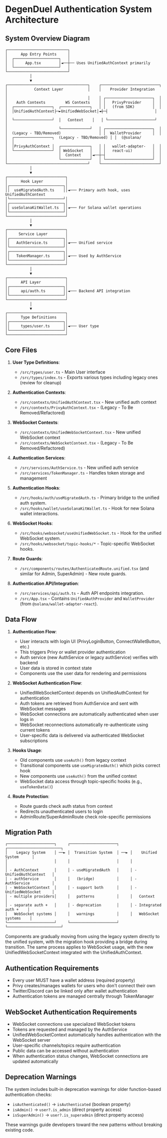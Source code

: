 # DegenDuel Authentication System Architecture

## System Overview Diagram

```
┌───────────────────────────┐
│      App Entry Points     │
│  ┌────────────────────┐   │
│  │     App.tsx        │◄──┼── Uses UnifiedAuthContext primarily
│  └────────────────────┘   │
└───────────────────────────┘
           │
           ▼  
┌────────────────────────────────────┐    ┌──────────────────────────┐
│            Context Layer           │    │    Provider Integration   │
│                                    │    │ ┌─────────────────────┐  │
│    Auth Contexts         WS Contexts    │ │   PrivyProvider     │  │
│  ┌─────────────────┐  ┌─────────────┐   │ │   (from SDK)        │  │
│  │UnifiedAuthContext├─►UnifiedWebSocket│◄┼─┤                     │  │
│  └─────────────────┘  │   Context    │   │ └─────────────────────┘  │
│                       └─────────────┘   │ ┌─────────────────────┐  │
│  (Legacy - TBD/Removed)                 │ │  WalletProvider     │  │
│  ┌─────────────────┐  (Legacy - TBD/Removed) │ │  (@solana/         │  │
│  │PrivyAuthContext │  ┌─────────────┐   │ │   wallet-adapter-   │  │
│  └─────────────────┘  │ WebSocket   │   │ │   react-ui)         │  │
│                       │  Context    │◄──┼─┤                     │  │
│                       └─────────────┘   │ └─────────────────────┘  │
└────────────────────────────────────┘    └──────────────────────────┘
           │
           ▼
┌──────────────────────────┐
│      Hook Layer          │
│┌────────────────────────┐│
││  useMigratedAuth.ts    ││◄─── Primary auth hook, uses UnifiedAuthContext
│└────────────────────────┘│
│┌────────────────────────┐│
││ useSolanaKitWallet.ts  ││◄─── For Solana wallet operations
│└────────────────────────┘│
└──────────────────────────┘
           │
           ▼
┌──────────────────────────┐
│     Service Layer        │
│┌────────────────────────┐│
││   AuthService.ts       ││◄─── Unified service
│└────────────────────────┘│
│┌────────────────────────┐│
││   TokenManager.ts      ││◄─── Used by AuthService
│└────────────────────────┘│
└──────────────────────────┘
           │
           ▼
┌──────────────────────────┐
│      API Layer           │
│┌────────────────────────┐│
││     api/auth.ts        ││◄─── Backend API integration
│└────────────────────────┘│
└──────────────────────────┘
           │
           ▼
┌──────────────────────────┐
│      Type Definitions    │
│┌────────────────────────┐│
││     types/user.ts      ││◄─── User type
│└────────────────────────┘│
└──────────────────────────┘
```

## Core Files

1. **User Type Definitions**:
   - `/src/types/user.ts` - Main User interface
   - `/src/types/index.ts` - Exports various types including legacy ones (review for cleanup)

2. **Authentication Contexts**:
   - `/src/contexts/UnifiedAuthContext.tsx` - New unified auth context
   - `/src/contexts/PrivyAuthContext.tsx` - (Legacy - To Be Removed/Refactored)

3. **WebSocket Contexts**:
   - `/src/contexts/UnifiedWebSocketContext.tsx` - New unified WebSocket context
   - `/src/contexts/WebSocketContext.tsx` - (Legacy - To Be Removed/Refactored)

4. **Authentication Services**:
   - `/src/services/AuthService.ts` - New unified auth service
   - `/src/services/TokenManager.ts` - Handles token storage and management

5. **Authentication Hooks**:
   - `/src/hooks/auth/useMigratedAuth.ts` - Primary bridge to the unified auth system.
   - `/src/hooks/wallet/useSolanaKitWallet.ts` - Hook for new Solana wallet interactions.

6. **WebSocket Hooks**:
   - `/src/hooks/websocket/useUnifiedWebSocket.ts` - Hook for the unified WebSocket system.
   - `/src/hooks/websocket/topic-hooks/*` - Topic-specific WebSocket hooks.

7. **Route Guards**:
   - `/src/components/routes/AuthenticatedRoute.unified.tsx` (and similar for Admin, SuperAdmin) - New route guards.

8. **Authentication API/Integration**:
   - `/src/services/api/auth.ts` - Auth API endpoints integration.
   - `/src/App.tsx` - Contains `UnifiedAuthProvider` and `WalletProvider` (from `@solana/wallet-adapter-react`).

## Data Flow

1. **Authentication Flow**:
   - User interacts with login UI (PrivyLoginButton, ConnectWalletButton, etc.)
   - This triggers Privy or wallet provider authentication
   - Auth service (new AuthService or legacy authService) verifies with backend
   - User data is stored in context state
   - Components use the user data for rendering and permissions

2. **WebSocket Authentication Flow**:
   - UnifiedWebSocketContext depends on UnifiedAuthContext for authentication
   - Auth tokens are retrieved from AuthService and sent with WebSocket messages
   - WebSocket connections are automatically authenticated when user logs in
   - WebSocket reconnections automatically re-authenticate using current tokens
   - User-specific data is delivered via authenticated WebSocket subscriptions

3. **Hooks Usage**:
   - Old components use `useAuth()` from legacy context
   - Transitional components use `useMigratedAuth()` which picks correct hook
   - New components use `useAuth()` from the unified context
   - WebSocket data access through topic-specific hooks (e.g., `useTokenData()`)

4. **Route Protection**:
   - Route guards check auth status from context
   - Redirects unauthenticated users to login
   - AdminRoute/SuperAdminRoute check role-specific permissions

## Migration Path

```
┌─────────────────────┐     ┌─────────────────────┐     ┌────────────────────────┐
│    Legacy System    │ ──► │  Transition System  │ ──► │    Unified System      │
│                     │     │                     │     │                        │
│ - AuthContext       │     │ - useMigratedAuth   │     │ - UnifiedAuthContext   │
│ - authService       │     │   (bridge)          │     │ - AuthService          │
│ - WebSocketContext  │     │ - support both      │     │ - UnifiedWebSocket     │
│ - multiple providers│     │   patterns          │     │   Context              │
│ - separate auth +   │     │ - deprecation       │     │ - Integrated auth +    │
│   WebSocket systems │     │   warnings          │     │   WebSocket systems    │
└─────────────────────┘     └─────────────────────┘     └────────────────────────┘
```

Components are gradually moving from using the legacy system directly to the unified system, with the migration hook providing a bridge during transition. The same process applies to WebSocket usage, with the new UnifiedWebSocketContext integrated with the UnifiedAuthContext.

## Authentication Requirements

- Every user MUST have a wallet address (required property)
- Privy creates/manages wallets for users who don't connect their own
- Twitter/Discord can be linked only after wallet authentication
- Authentication tokens are managed centrally through TokenManager

## WebSocket Authentication Requirements

- WebSocket connections use specialized WebSocket tokens
- Tokens are requested and managed by the AuthService
- UnifiedWebSocketContext automatically handles authentication with the WebSocket server
- User-specific channels/topics require authentication
- Public data can be accessed without authentication
- When authentication status changes, WebSocket connections are updated automatically

## Deprecation Warnings

The system includes built-in deprecation warnings for older function-based authentication checks:
- `isAuthenticated()` → `isAuthenticated` (boolean property)
- `isAdmin()` → `user?.is_admin` (direct property access)
- `isSuperAdmin()` → `user?.is_superadmin` (direct property access)

These warnings guide developers toward the new patterns without breaking existing code.